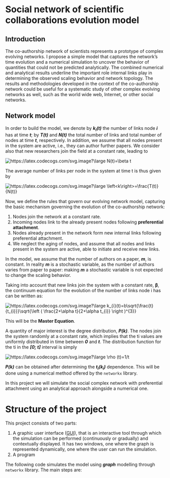# Social network of scientific collaborations evolution model

## Introduction
The co-authorship network of scientists represents a prototype of complex evolving networks.
I propose a simple model that captures the network’s time evolution and a numerical simulation to uncover the behavior of
quantities that could not be predicted analytically. The combined numerical and analytical results
underline the important role internal links play in determining the observed scaling behavior and
network topology. The results and methodologies developed in the context of the co-authorship
network could be useful for a systematic study of other complex evolving networks as well,
such as the world wide web, Internet, or other social networks.

## Network model
In order to build the model, we denote by ***k<sub>i</sub>(t)*** the number of links node ***i*** has at time ***t***; by ***T(t)*** and ***N(t)*** the
total number of links and total number of nodes at time ***t***, respectively.
In addition, we assume that all nodes present in the system are active, i.e., they can author
further papers. We consider also that new researchers join the field at a constant rate, leading to

<img src="https://latex.codecogs.com/svg.image?\large&space;N(t)=\beta&space;t" title="https://latex.codecogs.com/svg.image?\large N(t)=\beta t" />

The average number of links per node in the system at time t is thus given by

<img src="https://latex.codecogs.com/svg.image?\large&space;\left<k\right>=\frac{T(t)}{N(t)}" title="https://latex.codecogs.com/svg.image?\large \left<k\right>=\frac{T(t)}{N(t)}" />

Now, we define the rules that govern our evolving network model, capturing the basic mechanism governing the evolution of the co-authorship
network:
1. Nodes join the network at a constant rate.
2. Incoming nodes link to the already present nodes following **preferential attachment**.
3. Nodes already present in the network form new internal links following preferential attachment.
4. We neglect the aging of nodes, and assume that all nodes and links present in the system are active, able to initiate and receive new links.

In the model, we assume that the number of authors on a paper, ***m***, is constant. In
reality ***m*** is a stochastic variable, as the number of authors varies from paper to paper: making ***m*** a stochastic variable is not expected to change the scaling behavior.

Taking into account that new links join the system with a constant rate, **β**, the continuum equation for the evolution of the number of links node i has can be written as:

<img src="https://latex.codecogs.com/svg.image?\large&space;k_{i}(t)=b\sqrt{\frac{t}{t_{i}}}\sqrt{\left&space;(&space;\frac{2&plus;\alpha&space;t}{2&plus;\alpha&space;t_{i}}&space;\right&space;)^{3}}" title="https://latex.codecogs.com/svg.image?\large k_{i}(t)=b\sqrt{\frac{t}{t_{i}}}\sqrt{\left ( \frac{2+\alpha t}{2+\alpha t_{i}} \right )^{3}}" />

This will be the **Master Equation**.

A quantity of major interest is the degree distribution, ***P(k)***. The nodes join the
system randomly at a constant rate, which implies that the ti values are uniformly
distributed in time between ***0*** and ***t***. The distribution function for the ti in the ***[0; t]***
interval is simply

<img src="https://latex.codecogs.com/svg.image?\large&space;\rho&space;(t)=1/t&space;" title="https://latex.codecogs.com/svg.image?\large \rho (t)=1/t " />

***P(k)*** can be obtained after determining the ***t<sub>i</sub>(k<sub>i</sub>)*** dependence. This will be done using a numerical method
offered by the ```networkx``` library.

In this project we will simulate the social complex network with preferential attachment using an analytical approach alongside a numerical one.


# Structure of the project
This project consists of two parts:
1. A graphic user interface ([GUI](GUI.py)), that is an interactive tool through which the simulation can be performed (continuously or gradually) and contextually displayed.
It has two windows, one where the graph is represented dynamically, one where the user can run the simulation.
2. A program




The following code simulates the model using ***graph*** modelling through ```networkx``` library. The main steps are:
